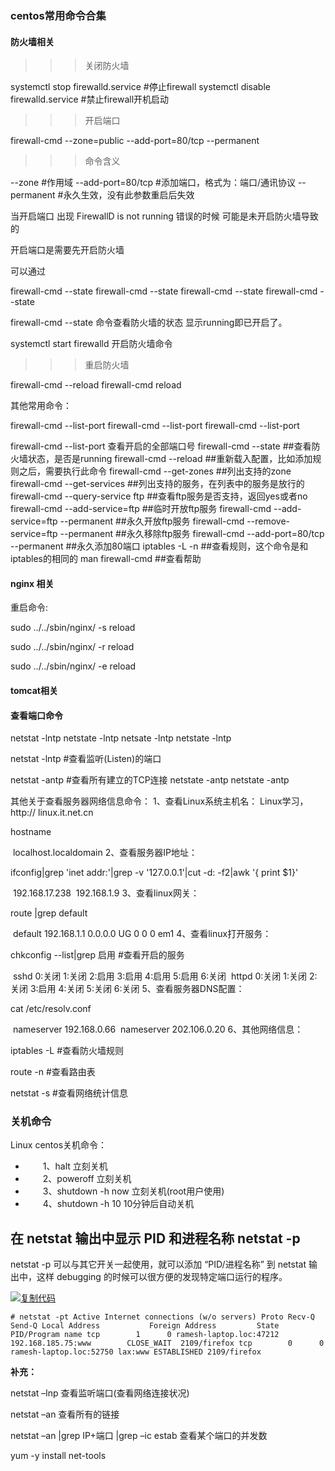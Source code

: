 ### centos常用命令合集

#### 防火墙相关

>>>关闭防火墙



systemctl stop firewalld.service            #停止firewall
systemctl disable firewalld.service        #禁止firewall开机启动

>>>开启端口



firewall-cmd --zone=public --add-port=80/tcp --permanent

> > > 命令含义

--zone #作用域
--add-port=80/tcp #添加端口，格式为：端口/通讯协议
--permanent #永久生效，没有此参数重启后失效 

当开启端口 出现 FirewallD is not running 错误的时候  可能是未开启防火墙导致的  

开启端口是需要先开启防火墙   

可以通过

firewall-cmd --state firewall-cmd --state firewall-cmd --state firewall-cmd --state

 firewall-cmd --state 命令查看防火墙的状态  显示running即已开启了。 

systemctl start firewalld  开启防火墙命令 

>>>重启防火墙

firewall-cmd --reload  firewall-cmd reload

其他常用命令：

firewall-cmd --list-port firewall-cmd --list-port firewall-cmd --list-port

firewall-cmd --list-port                    查看开启的全部端口号
firewall-cmd --state                          ##查看防火墙状态，是否是running
firewall-cmd --reload                          ##重新载入配置，比如添加规则之后，需要执行此命令
firewall-cmd --get-zones                      ##列出支持的zone
firewall-cmd --get-services                    ##列出支持的服务，在列表中的服务是放行的
firewall-cmd --query-service ftp              ##查看ftp服务是否支持，返回yes或者no
firewall-cmd --add-service=ftp                ##临时开放ftp服务
firewall-cmd --add-service=ftp --permanent    ##永久开放ftp服务
firewall-cmd --remove-service=ftp --permanent  ##永久移除ftp服务
firewall-cmd --add-port=80/tcp --permanent    ##永久添加80端口 
iptables -L -n                                ##查看规则，这个命令是和iptables的相同的
man firewall-cmd                              ##查看帮助

#### nginx 相关

重启命令:

sudo ../../sbin/nginx/ -s reload

sudo ../../sbin/nginx/ -r reload

sudo ../../sbin/nginx/ -e reload

#### tomcat相关

#### 查看端口命令

netstat -lntp netstate -lntp netsate -lntp  netstate -lntp

netstat -lntp #查看监听(Listen)的端口

netstat -antp #查看所有建立的TCP连接   netstate -antp netstate -antp

其他关于查看服务器网络信息命令：
1、查看Linux系统主机名： Linux学习，http:// linux.it.net.cn

   hostname

​    localhost.localdomain
2、查看服务器IP地址：

ifconfig|grep 'inet addr:'|grep -v '127.0.0.1'|cut -d: -f2|awk '{ print $1}'

​    192.168.17.238
​    192.168.1.9
3、查看linux网关：

route |grep default

​    default 192.168.1.1 0.0.0.0 UG 0 0 0 em1
4、查看linux打开服务：

chkconfig --list|grep 启用 #查看开启的服务

​    sshd 0:关闭 1:关闭 2:启用 3:启用 4:启用 5:启用 6:关闭
​    httpd 0:关闭 1:关闭 2:关闭 3:启用 4:关闭 5:关闭 6:关闭
5、查看服务器DNS配置：

cat /etc/resolv.conf

​    nameserver 192.168.0.66
​    nameserver 202.106.0.20
6、其他网络信息：

iptables -L #查看防火墙规则

route -n #查看路由表

netstat -s #查看网络统计信息



### 关机命令

Linux centos关机命令：

- 　　1、halt 立刻关机
- 　　2、poweroff 立刻关机
- 　　3、shutdown -h now 立刻关机(root用户使用)
- 　　4、shutdown -h 10 10分钟后自动关机

## **在 netstat 输出中显示 PID 和进程名称 netstat -p**

netstat -p 可以与其它开关一起使用，就可以添加 “PID/进程名称” 到 netstat 输出中，这样 debugging 的时候可以很方便的发现特定端口运行的程序。

[![复制代码](https://common.cnblogs.com/images/copycode.gif)](javascript:void(0);)

```
# netstat -pt Active Internet connections (w/o servers) Proto Recv-Q Send-Q Local Address           Foreign Address         State       PID/Program name tcp        1      0 ramesh-laptop.loc:47212 192.168.185.75:www        CLOSE_WAIT  2109/firefox tcp        0      0 ramesh-laptop.loc:52750 lax:www ESTABLISHED 2109/firefox
```

**补充：**

netstat –lnp 查看监听端口(查看网络连接状况)

netstat –an  查看所有的链接

netstat –an |grep IP+端口 |grep –ic estab 查看某个端口的并发数 

yum -y install net-tools